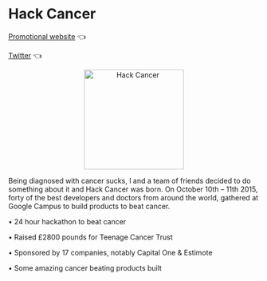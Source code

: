 # Hack Cancer

[Promotional website](https://raynescc.github.io/hackcancer/) 👈

[Twitter](https://twitter.com/hack_cancer) 👈





<p align="center">
<img alt="Hack Cancer" src="https://image.ibb.co/iLPzbk/s_QHs_Jxxu_400x400.png" height="200" />
</p>

Being diagnosed with cancer sucks, I and a team of friends decided to do something about it and Hack Cancer was born. On October 10th – 11th 2015, forty of the best developers and doctors from around the world, gathered at Google Campus to build products to beat cancer.

• 24 hour hackathon to beat cancer

• Raised £2800 pounds for Teenage Cancer Trust

• Sponsored by 17 companies, notably Capital One & Estimote

• Some amazing cancer beating products built

